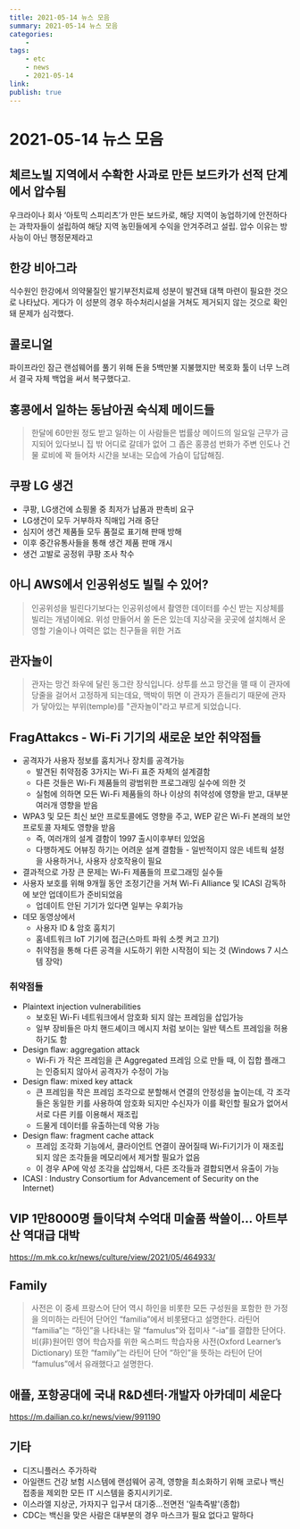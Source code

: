 ```yaml
---
title: 2021-05-14 뉴스 모음
summary: 2021-05-14 뉴스 모음
categories:
    - 
tags:
    - etc
    - news
    - 2021-05-14
link: 
publish: true
---
```


# 2021-05-14 뉴스 모음

## 체르노빌 지역에서 수확한 사과로 만든 보드카가 선적 단계에서 압수됨

우크라이나 회사 ‘아토믹 스피리츠’가 만든 보드카로, 해당 지역이 농업하기에 안전하다는 과학자들이 설립하여 해당 지역 농민들에게 수익을 안겨주려고 설립. 압수 이유는 방사능이 아닌 행정문제라고

## 한강 비아그라

식수원인 한강에서 의약물질인 발기부전치료제 성분이 발견돼 대책 마련이 필요한 것으로 나타났다. 게다가 이 성분의 경우 하수처리시설을 거쳐도 제거되지 않는 것으로 확인돼 문제가 심각했다.

## 콜로니얼

파이프라인 잠근 랜섬웨어를 풀기 위해 돈을 5백만불 지불했지만 복호화 툴이 너무 느려서 결국 자체 백업을 써서 복구했다고.

## 홍콩에서 일하는 동남아권 숙식제 메이드들

> 한달에 60만원 정도 받고 일하는 이 사람들은 법률상 메이드의 일요일 근무가 금지되어 있다보니 집 밖 어디로 갈데가 없어 그 좁은 홍콩섬 번화가 주변 인도나 건물 로비에 꽉 들어차 시간을 보내는 모습에 가슴이 답답해짐.

## 쿠팡 LG 생건

- 쿠팡, LG생건에 쇼핑몰 중 최저가 납품과 판촉비 요구
- LG생건이 모두 거부하자 직매입 거래 중단
- 심지어 생건 제품들 모두 품절로 표기해 판매 방해
- 이후 중간유통사들을 통해 생건 제품 판매 개시
- 생건 고발로 공정위 쿠팡 조사 착수

## 아니 AWS에서 인공위성도 빌릴 수 있어?

> 인공위성을 빌린다기보다는 인공위성에서 촬영한 데이터를 수신 받는 지상체를 빌리는 개념이에요. 위성 만들어서 쏠 돈은 있는데 지상국을 곳곳에 설치해서 운영할 기술이나 여력은 없는 친구들을 위한 거죠

## 관자놀이

> 관자는 망건 좌우에 달린 동그란 장식입니다. 상투를 쓰고 망건을 맬 때 이 관자에 당줄을 걸어서 고정하게 되는데요, 맥박이 뛰면 이 관자가 흔들리기 때문에 관자가 닿아있는 부위(temple)를 "관자놀이"라고 부르게 되었습니다.

## FragAttakcs - Wi-Fi 기기의 새로운 보안 취약점들

- 공격자가 사용자 정보를 훔치거나 장치를 공격가능
  - 발견된 취약점중 3가지는 Wi-Fi 표준 자체의 설계결함
  - 다른 것들은 Wi-Fi 제품들의 광범위한 프로그래밍 실수에 의한 것
  - 실험에 의하면 모든 Wi-Fi 제품들의 하나 이상의 취약성에 영향을 받고, 대부분 여러개 영향을 받음
- WPA3 및 모든 최신 보안 프로토콜에도 영향을 주고, WEP 같은 Wi-Fi 본래의 보안프로토콜 자체도 영향을 받음
  - 즉, 여러개의 설계 결함이 1997 출시이후부터 있었음
  - 다행하게도 어뷰징 하기는 어려운 설계 결함들 - 일반적이지 않은 네트웍 설정을 사용하거나, 사용자 상호작용이 필요
- 결과적으로 가장 큰 문제는 Wi-Fi 제품들의 프로그래밍 실수들
- 사용자 보호를 위해 9개월 동안 조정기간을 거쳐 Wi-Fi Alliance 및 ICASI 감독하에 보안 업데이트가 준비되었음 
  - 업데이트 안된 기기가 있다면 일부는 우회가능
- 데모 동영상에서
  - 사용자 ID & 암호 훔치기
  - 홈네트워크 IoT 기기에 접근(스마트 파워 소켓 켜고 끄기)
  - 취약점을 통해 다른 공격을 시도하기 위한 시작점이 되는 것 (Windows 7 시스템 장악)

### 취약점들

- Plaintext injection vulnerabilities
  - 보호된 Wi-Fi 네트워크에서 암호화 되지 않는 프레임을 삽입가능
  - 일부 장비들은 마치 핸드셰이크 메시지 처럼 보이는 일반 텍스트 프레임을 허용하기도 함
- Design flaw: aggregation attack
  - Wi-Fi 가 작은 프레임을 큰 Aggregated 프레임 으로 만들 때, 이 집합 플래그는 인증되지 않아서 공격자가 수정이 가능
- Design flaw: mixed key attack
  - 큰 프레임을 작은 프레임 조각으로 분할해서 연결의 안정성을 높이는데, 각 조각들은 동일한 키를 사용하여 암호화 되지만 수신자가 이를 확인할 필요가 없어서 서로 다른 키를 이용해서 재조립
  - 드물게 데이터를 유출하는데 악용 가능
- Design flaw: fragment cache attack
  - 프레임 조각화 기능에서, 클라이언트 연결이 끊어질때 Wi-Fi기기가 이 재조립되지 않은 조각들을 메모리에서 제거할 필요가 없음
  - 이 경우 AP에 악성 조각을 삽입해서, 다른 조각들과 결합되면서 유출이 가능
- ICASI : Industry Consortium for Advancement of Security on the Internet)

## VIP 1만8000명 들이닥쳐 수억대 미술품 싹쓸이... 아트부산 역대급 대박

<https://m.mk.co.kr/news/culture/view/2021/05/464933/>

## Family

> 사전은 이 중세 프랑스어 단어 역시 하인을 비롯한 모든 구성원을 포함한 한 가정을 의미하는 라틴어 단어인 “familia”에서 비롯됐다고 설명한다. 라틴어 “familia”는 “하인”을 나타내는 말 “famulus”와 접미사 “-ia”를 결합한 단어다.
> 비(非)원어민 영어 학습자를 위한 옥스퍼드 학습자용 사전(Oxford Learner’s Dictionary) 또한 “family”는 라틴어 단어 “하인”을 뜻하는 라틴어 단어 “famulus”에서 유래했다고 설명한다.

## 애플, 포항공대에 국내 R&D센터·개발자 아카데미 세운다

<https://m.dailian.co.kr/news/view/991190>

## 기타

- 디즈니플러스 주가하락
- 아일랜드 건강 보험 시스템에 랜섬웨어 공격, 영향을 최소화하기 위해 코로나 백신 접종을 제외한 모든 IT 시스템을 중지시키기로.
- 이스라엘 지상군, 가자지구 입구서 대기중…전면전 '일촉즉발'(종합)
- CDC는 백신을 맞은 사람은 대부분의 경우 마스크가 필요 없다고 말하다
